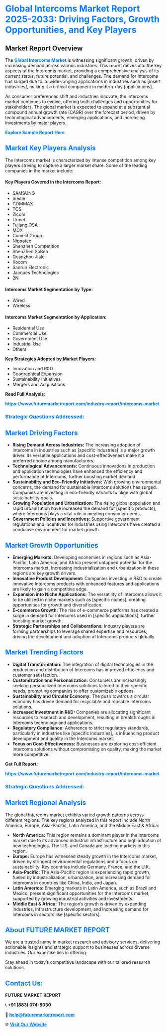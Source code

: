<h1 style="color: #007BFF;">Global Intercoms Market Report 2025-2033: Driving Factors, Growth Opportunities, and Key Players</h1>

<section id="overview">
<h2>Market Report Overview</h2>
<p>The <a href="https://www.futuremarketreport.com/industry-report/intercoms-market" style="color: #007BFF; text-decoration: none;"><strong>Global Intercoms Market</strong></a> is witnessing significant growth, driven by increasing demand across various industries. This report delves into the key aspects of the Intercoms market, providing a comprehensive analysis of its current status, future potential, and challenges. The demand for Intercoms has surged due to its wide-ranging applications in industries such as [insert industries], making it a critical component in modern-day [applications].</p>
<p>As consumer preferences shift and industries innovate, the Intercoms market continues to evolve, offering both challenges and opportunities for stakeholders. The global market is expected to expand at a substantial compound annual growth rate (CAGR) over the forecast period, driven by technological advancements, emerging applications, and increasing investments by major players.</p>
</section>

<section id="overview">
<p><a href="https://www.futuremarketreport.com/request-sample/reportId=82149" style="color: #007BFF; text-decoration: none;"><strong>Explore Sample Report Here</strong></a></p>
</section>

<section id="key-players">
<h2 style="color: #007BFF;">Market Key Players Analysis</h2>
<p>The Intercoms market is characterized by intense competition among key players striving to capture a larger market share. Some of the leading companies in the market include:</p>
<h4>Key Players Covered in the Intercoms Report:</h4>
<ul><li>SAMSUNG</li><li>Siedle</li><li>COMMAX</li><li>TCS</li><li>Zicom</li><li>Urmet</li><li>Fujiang QSA</li><li>MOX</li><li>Comelit Group</li><li>Nippotec</li><li>Shenzhen Competition</li><li>ShenZhen SoBen</li><li>Quanzhou Jiale</li><li>Kocom</li><li>Sanrun Electronic</li><li>Jacques Technologies</li><li>2N</li></ul>
<h4>Intercoms Market Segmentation by Type:</h4>
<ul><li>Wired</li><li>Wireless</li></ul>

<h4>Intercoms Market Segmentation by Application:</h4>
<ul><li>Residential Use</li><li>Commercial Use</li><li>Government Use</li><li>Industrial Use</li><li>Others</li></ul>
<p><strong>Key Strategies Adopted by Market Players:</strong></p>
<ul>
<li>Innovation and R&D</li>
<li>Geographical Expansion</li>
<li>Sustainability Initiatives</li>
<li>Mergers and Acquisitions</li>
</ul>
</section>

<section>
<p><strong>Read Full Analysis: </strong></p><a href="https://www.futuremarketreport.com/industry-report/intercoms-market" style="color: #007BFF; text-decoration: none;"><strong>https://www.futuremarketreport.com/industry-report/intercoms-market</strong></a>
<h3 style="color: #007BFF;">Strategic Questions Addressed:</h3>
</section>

<section id="driving-factors">
<h2 style="color: #007BFF;">Market Driving Factors</h2>
<ul>
<li><strong>Rising Demand Across Industries:</strong> The increasing adoption of Intercoms in industries such as [specific industries] is a major growth driver. Its versatile applications and cost-effectiveness make it a preferred choice among manufacturers.</li>
<li><strong>Technological Advancements:</strong> Continuous innovations in production and application technologies have enhanced the efficiency and performance of Intercoms, further boosting market demand.</li>
<li><strong>Sustainability and Eco-Friendly Initiatives:</strong> With growing environmental concerns, the demand for sustainable Intercoms solutions has surged. Companies are investing in eco-friendly variants to align with global sustainability goals.</li>
<li><strong>Growing Population and Urbanization:</strong> The rising global population and rapid urbanization have increased the demand for [specific products], where Intercoms plays a vital role in meeting consumer needs.</li>
<li><strong>Government Policies and Incentives:</strong> Supportive government regulations and incentives for industries using Intercoms have created a conducive environment for market growth.</li>
</ul>
</section>

<section id="growth-opportunities">
<h2 style="color: #007BFF;">Market Growth Opportunities</h2>
<ul>
<li><strong>Emerging Markets:</strong> Developing economies in regions such as Asia-Pacific, Latin America, and Africa present untapped potential for the Intercoms market. Increasing industrialization and urbanization in these regions are key growth drivers.</li>
<li><strong>Innovative Product Development:</strong> Companies investing in R&D to create innovative Intercoms products with enhanced features and applications are likely to gain a competitive edge.</li>
<li><strong>Expansion into Niche Applications:</strong> The versatility of Intercoms allows it to be utilized in niche markets such as [specific niches], creating opportunities for growth and diversification.</li>
<li><strong>E-commerce Growth:</strong> The rise of e-commerce platforms has created a surge in demand for Intercoms used in [specific applications], further boosting market growth.</li>
<li><strong>Strategic Partnerships and Collaborations:</strong> Industry players are forming partnerships to leverage shared expertise and resources, driving the development and adoption of Intercoms products globally.</li>
</ul>
</section>

<section id="trending-factors">
<h2 style="color: #007BFF;">Market Trending Factors</h2>
<ul>
<li><strong>Digital Transformation:</strong> The integration of digital technologies in the production and distribution of Intercoms has improved efficiency and customer satisfaction.</li>
<li><strong>Customization and Personalization:</strong> Consumers are increasingly seeking personalized Intercoms solutions tailored to their specific needs, prompting companies to offer customizable options.</li>
<li><strong>Sustainability and Circular Economy:</strong> The push towards a circular economy has driven demand for recyclable and reusable Intercoms solutions.</li>
<li><strong>Increased Investment in R&D:</strong> Companies are allocating significant resources to research and development, resulting in breakthroughs in Intercoms technology and applications.</li>
<li><strong>Regulatory Compliance:</strong> Adherence to strict regulatory standards, particularly in industries like [specific industries], is influencing product development and quality in the Intercoms market.</li>
<li><strong>Focus on Cost-Effectiveness:</strong> Businesses are exploring cost-efficient Intercoms solutions without compromising on quality, making the market more competitive.</li>
</ul>
</section>

<section>
<p><strong>Get Full Report: </strong></p><a href="https://www.futuremarketreport.com/industry-report/intercoms-market" style="color: #007BFF; text-decoration: none;"><strong>https://www.futuremarketreport.com/industry-report/intercoms-market</strong></a>
<h3 style="color: #007BFF;">Strategic Questions Addressed:</h3>
</section>


<section id="regional-analysis">
<h2 style="color: #007BFF;">Market Regional Analysis</h2>
<p>The global Intercoms market exhibits varied growth patterns across different regions. The key regions analyzed in this report include North America, Europe, Asia-Pacific, Latin America, and the Middle East & Africa:</p>
<ul>
<li><strong>North America:</strong> This region remains a dominant player in the Intercoms market due to its advanced industrial infrastructure and high adoption of new technologies. The U.S. and Canada are leading markets in this region.</li>
<li><strong>Europe:</strong> Europe has witnessed steady growth in the Intercoms market, driven by stringent environmental regulations and a focus on sustainability. Key countries include Germany, France, and the U.K.</li>
<li><strong>Asia-Pacific:</strong> The Asia-Pacific region is experiencing rapid growth, fueled by industrialization, urbanization, and increasing demand for Intercoms in countries like China, India, and Japan.</li>
<li><strong>Latin America:</strong> Emerging markets in Latin America, such as Brazil and Mexico, present significant opportunities for the Intercoms market, supported by growing industrial activities and investments.</li>
<li><strong>Middle East & Africa:</strong> The region’s growth is driven by expanding industries, infrastructure development, and increasing demand for Intercoms in sectors like [specific sectors].</li>
</ul>
</section>

<footer>
<h2 style="color: #007BFF;">About FUTURE MARKET REPORT</h2>
<p>We are a trusted name in market research and advisory services, delivering actionable insights and strategic support to businesses across diverse industries. Our expertise lies in offering:</p>

<p>Stay ahead in today’s competitive landscape with our tailored research solutions.</p>

<h2 style="color: #007BFF;">Contact Us:</h2>
<p><strong>FUTURE MARKET REPORT</strong></p>
<p>📞 <strong>+91 (883) 074-8030</strong></p>
<p>📧 <strong><a href="mailto:help@futuremarketreport.com" style="color: #007BFF;">help@futuremarketreport.com</a></strong></p>
<p>🌐 <strong><a href="https://www.futuremarketreport.com/" style="color: #007BFF;">Visit Our Website</a></strong></p>
</footer>